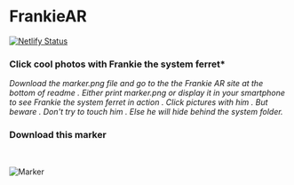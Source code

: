 # FrankieAR

[![Netlify Status](https://api.netlify.com/api/v1/badges/d663f0af-1364-407b-a6c8-719758707575/deploy-status)](https://frankie-ar.netlify.app/)

### Click cool photos with Frankie the system ferret*


*Download the marker.png file and go to the the Frankie AR site at the bottom of readme . Either print marker.png or display it in your smartphone to see Frankie the system ferret in action . Click pictures with him . But beware . Don't try to touch him . Else he will hide behind the system folder.* 

### Download this marker

<br>

![Marker](https://user-images.githubusercontent.com/63491234/127769963-f4c13358-1a2c-4455-8070-763e3282e66b.png)

